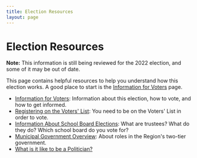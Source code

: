 ```yaml
---
title: Election Resources
layout: page
---
```


# Election Resources


**Note:** This information is still being reviewed for the 2022
election, and some of it may be out of date.

This page contains helpful resources to help you understand how this
election works. A good place to start is the [Information for
Voters](./voter-info) page.

- [Information for Voters](./voter-info): Information about this
  election, how to vote, and how to get informed.
- [Registering on the Voters' List](./amend-voters-list): You need to
  be on the Voters' List in order to vote.
- [Information About School Board Elections](./school-boards-info):
  What are trustees? What do they do? Which school board do you vote
  for?
- [Municipal Government Overview](./municipal-structure): About roles
  in the Region's two-tier government.
- [What is it like to be a Politician?](./being-a-politician)
